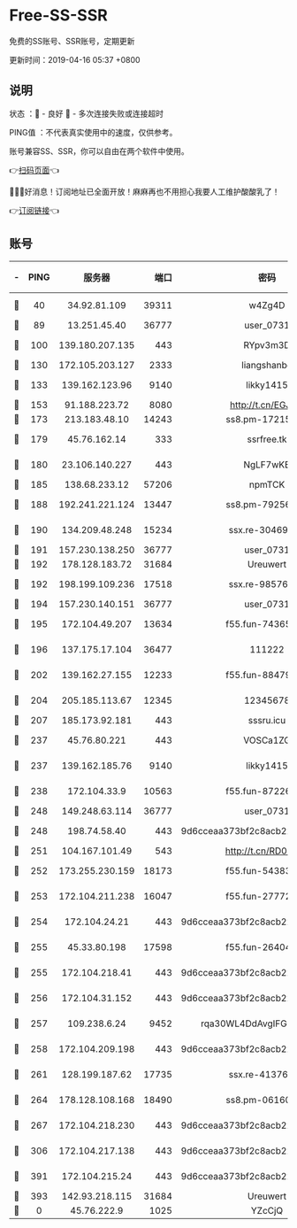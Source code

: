# Free-SS-SSR

免费的SS账号、SSR账号，定期更新

更新时间：2019-04-16 05:37 +0800

## 说明

状态     ：🙂 - 良好 🙁 - 多次连接失败或连接超时

PING值   ：不代表真实使用中的速度，仅供参考。

账号兼容SS、SSR，你可以自由在两个软件中使用。

👉[扫码页面](https://liesauer.github.io/Free-SS-SSR/)👈

🎉🎉🎉好消息！订阅地址已全面开放！麻麻再也不用担心我要人工维护酸酸乳了！

👉[订阅链接](https://www.liesauer.net/yogurt/subscribe?ACCESS_TOKEN=DAYxR3mMaZAsaqUb)👈

## 账号

|-|PING|服务器|端口|密码|加密方式|区域|
|:----:|:----:|:-----:|-----:|:----:|:----:|:----:|
|🙂|40|34.92.81.109|39311|w4Zg4D|chacha20-ietf|US|
|🙂|89|13.251.45.40|36777|user_0731|chacha20|SG|
|🙂|100|139.180.207.135|443|RYpv3m3D|aes-256-cfb|JP|
|🙂|130|172.105.203.127|2333|liangshanbo|chacha20|JP|
|🙂|133|139.162.123.96|9140|likky1415|aes-256-cfb|JP|
|🙂|153|91.188.223.72|8080|http://t.cn/EGJIyrl|rc4-md5|RU|
|🙂|173|213.183.48.10|14243|ss8.pm-17215433|rc4-md5|RU|
|🙂|179|45.76.162.14|333|ssrfree.tk|aes-256-cfb|SG|
|🙂|180|23.106.140.227|443|NgLF7wKB|aes-256-cfb|US|
|🙂|185|138.68.233.12|57206|npmTCK|rc4-md5|US|
|🙂|188|192.241.221.124|13447|ss8.pm-79256086|aes-256-cfb|US|
|🙂|190|134.209.48.248|15234|ssx.re-30469029|aes-256-cfb|US|
|🙂|191|157.230.138.250|36777|user_0731|chacha20|US|
|🙂|192|178.128.183.72|31684|Ureuwert|chacha20|US|
|🙂|192|198.199.109.236|17518|ssx.re-98576674|aes-256-cfb|US|
|🙂|194|157.230.140.151|36777|user_0731|chacha20|US|
|🙂|195|172.104.49.207|13634|f55.fun-74365976|aes-256-cfb|SG|
|🙂|196|137.175.17.104|36477|111222|aes-256-cfb|US|
|🙂|202|139.162.27.155|12233|f55.fun-88479608|aes-256-cfb|SG|
|🙂|204|205.185.113.67|12345|12345678|aes-256-cfb|US|
|🙂|207|185.173.92.181|443|sssru.icu|rc4-md5|RU|
|🙂|237|45.76.80.221|443|VOSCa1ZG|aes-256-cfb|DE|
|🙂|237|139.162.185.76|9140|likky1415|aes-256-cfb|DE|
|🙂|238|172.104.33.9|10563|f55.fun-87226397|aes-256-cfb|SG|
|🙂|248|149.248.63.114|36777|user_0731|chacha20|CA|
|🙂|248|198.74.58.40|443|9d6cceaa373bf2c8acb22e60b6a58be6|aes-256-cfb|US|
|🙂|251|104.167.101.49|543|http://t.cn/RD0D7sx|rc4-md5|CA|
|🙂|252|173.255.230.159|18173|f55.fun-54383530|aes-256-cfb|US|
|🙂|253|172.104.211.238|16047|f55.fun-27772801|aes-256-cfb|US|
|🙂|254|172.104.24.21|443|9d6cceaa373bf2c8acb22e60b6a58be6|aes-256-cfb|US|
|🙂|255|45.33.80.198|17598|f55.fun-26404529|aes-256-cfb|US|
|🙂|255|172.104.218.41|443|9d6cceaa373bf2c8acb22e60b6a58be6|aes-256-cfb|US|
|🙂|256|172.104.31.152|443|9d6cceaa373bf2c8acb22e60b6a58be6|aes-256-cfb|US|
|🙂|257|109.238.6.24|9452|rqa30WL4DdAvgIFG6Fs3znzTa|aes-256-cfb|FR|
|🙂|258|172.104.209.198|443|9d6cceaa373bf2c8acb22e60b6a58be6|aes-256-cfb|US|
|🙂|261|128.199.187.62|17735|ssx.re-41376346|aes-256-cfb|SG|
|🙂|264|178.128.108.168|18490|ss8.pm-06160004|aes-256-cfb|SG|
|🙂|267|172.104.218.230|443|9d6cceaa373bf2c8acb22e60b6a58be6|aes-256-cfb|US|
|🙂|306|172.104.217.138|443|9d6cceaa373bf2c8acb22e60b6a58be6|aes-256-cfb|US|
|🙂|391|172.104.215.24|443|9d6cceaa373bf2c8acb22e60b6a58be6|aes-256-cfb|US|
|🙂|393|142.93.218.115|31684|Ureuwert|chacha20|IN|
|🙁|0|45.76.222.9|1025|YZcCjQ|rc4-md5|JP|
